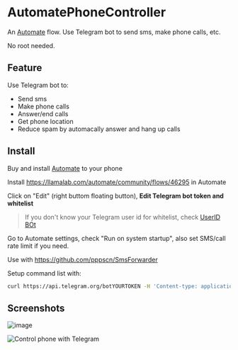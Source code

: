 # AutomatePhoneController

An [Automate](https://llamalab.com/automate/) flow. Use Telegram bot to send sms, make phone calls, etc.

No root needed.

## Feature

Use Telegram bot to:
- Send sms
- Make phone calls
- Answer/end calls
- Get phone location
- Reduce spam by automacally answer and hang up calls

## Install

Buy and install [Automate](https://llamalab.com/automate/) to your phone

Install https://llamalab.com/automate/community/flows/46295 in Automate

Click on "Edit" (right buttom floating button), **Edit Telegram bot token and whitelist**

> If you don't know your Telegram user id for whitelist, check [UserID BOt](https://t.me/chatIDrobot)

Go to Automate settings, check "Run on system startup", also set SMS/call rate limit if you need.

Use with https://github.com/pppscn/SmsForwarder

Setup command list with:

```bash
curl https://api.telegram.org/botYOURTOKEN -H 'Content-type: application/json' -d '{"commands": [{"command":"call","description":"/call [subid] [toNumber]"},{"command":"sms","description":"/sms [subid] [toNumber] [text]"},{"command":"accept","description":"Accept the call."},{"command":"decline","description":"Decline the call."}, {"command": "autoanswer", "description": "/autoanswer [0|1] Set automatically answer the call and hang up after 2 secs."}, {"command": "getLocation", "description": "Get device location."}]}'
```

## Screenshots

![image](https://github.com/leohearts/AutomatePhoneController/assets/24632029/fa431aa7-da22-43cf-a325-a7ea1af873d6)


![Control phone with Telegram](https://github.com/leohearts/AutomatePhoneController/assets/24632029/74bd4233-92de-4d67-a3f7-3bd3f3cc1e21)
